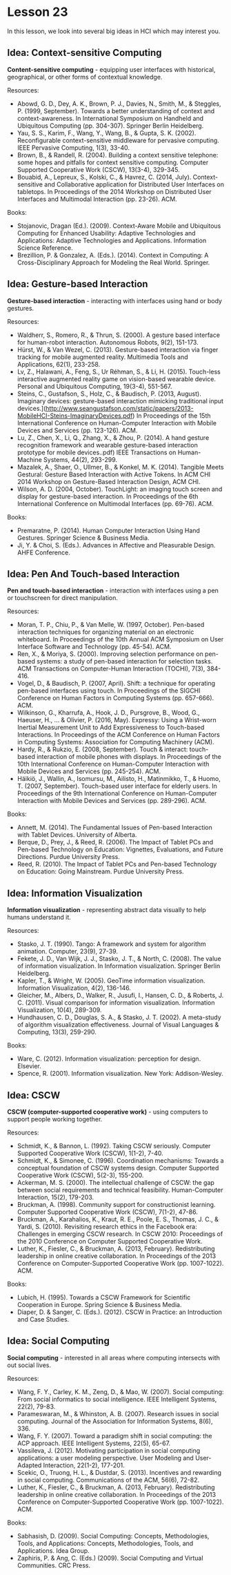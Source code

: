 # Lesson 23

In this lesson, we look into several big ideas in HCI which may interest you.

## Idea: Context-sensitive Computing

**Content-sensitive computing** - equipping user interfaces with historical, geographical, or other forms of contextual knowledge.

Resources:

- Abowd, G. D., Dey, A. K., Brown, P. J., Davies, N., Smith, M., & Steggles, P. (1999, September). Towards a better understanding of context and context-awareness. In International Symposium on Handheld and Ubiquitous Computing (pp. 304-307). Springer Berlin Heidelberg.
- Yau, S. S., Karim, F., Wang, Y., Wang, B., & Gupta, S. K. (2002). Reconfigurable context-sensitive middleware for pervasive computing. IEEE Pervasive Computing, 1(3), 33-40.
- Brown, B., & Randell, R. (2004). Building a context sensitive telephone: some hopes and pitfalls for context sensitive computing. Computer Supported Cooperative Work (CSCW), 13(3-4), 329-345.
- Bouabid, A., Lepreux, S., Kolski, C., & Havrez, C. (2014, July). Context-sensitive and Collaborative application for Distributed User Interfaces on tabletops. In Proceedings of the 2014 Workshop on Distributed User Interfaces and Multimodal Interaction (pp. 23-26). ACM.

Books:

- Stojanovic, Dragan (Ed.). (2009). Context-Aware Mobile and Ubiquitous Computing for Enhanced Usability: Adaptive Technologies and Applications: Adaptive Technologies and Applications. Information Science Reference.
- Brezillion, P. & Gonzalez, A. (Eds.). (2014). Context in Computing: A Cross-Disciplinary Approach for Modeling the Real World. Springer.

## Idea: Gesture-based Interaction

**Gesture-based interaction** - interacting with interfaces using hand or body gestures.

Resources:

- Waldherr, S., Romero, R., & Thrun, S. (2000). A gesture based interface for human-robot interaction. Autonomous Robots, 9(2), 151-173.
- Hürst, W., & Van Wezel, C. (2013). Gesture-based interaction via finger tracking for mobile augmented reality. Multimedia Tools and Applications, 62(1), 233-258.
- Lv, Z., Halawani, A., Feng, S., Ur Réhman, S., & Li, H. (2015). Touch-less interactive augmented reality game on vision-based wearable device. Personal and Ubiquitous Computing, 19(3-4), 551-567.
- Steins, C., Gustafson, S., Holz, C., & Baudisch, P. (2013, August). Imaginary devices: gesture-based interaction mimicking traditional input devices.](http://www.seangustafson.com/static/papers/2013-MobileHCI-Steins-ImaginaryDevices.pdf) In Proceedings of the 15th International Conference on Human-Computer Interaction with Mobile Devices and Services (pp. 123-126). ACM.
- Lu, Z., Chen, X., Li, Q., Zhang, X., & Zhou, P. (2014). A hand gesture recognition framework and wearable gesture-based interaction prototype for mobile devices..pdf) IEEE Transactions on Human-Machine Systems, 44(2), 293-299.
- Mazalek, A., Shaer, O., Ullmer, B., & Konkel, M. K. (2014). Tangible Meets Gestural: Gesture Based Interaction with Active Tokens. In ACM CHI 2014 Workshop on Gesture-Based Interaction Design, ACM CHI.
- Wilson, A. D. (2004, October). TouchLight: an imaging touch screen and display for gesture-based interaction. In Proceedings of the 6th International Conference on Multimodal Interfaces (pp. 69-76). ACM.

Books:

- Premaratne, P. (2014). Human Computer Interaction Using Hand Gestures. Springer Science & Business Media.
- Ji, Y. & Choi, S. (Eds.). Advances in Affective and Pleasurable Design. AHFE Conference.

## Idea: Pen And Touch-based Interaction

**Pen and touch-based interaction** - interaction with interfaces using a pen or touchscreen for direct manipulation.

Resources:

- Moran, T. P., Chiu, P., & Van Melle, W. (1997, October). Pen-based interaction techniques for organizing material on an electronic whiteboard. In Proceedings of the 10th Annual ACM Symposium on User Interface Software and Technology (pp. 45-54). ACM.
- Ren, X., & Moriya, S. (2000). Improving selection performance on pen-based systems: a study of pen-based interaction for selection tasks. ACM Transactions on Computer-Human Interaction (TOCHI), 7(3), 384-416.
- Vogel, D., & Baudisch, P. (2007, April). Shift: a technique for operating pen-based interfaces using touch. In Proceedings of the SIGCHI Conference on Human Factors in Computing Systems (pp. 657-666). ACM.
- Wilkinson, G., Kharrufa, A., Hook, J. D., Pursgrove, B., Wood, G., Haeuser, H., ... & Olivier, P. (2016, May). Expressy: Using a Wrist-worn Inertial Measurement Unit to Add Expressiveness to Touch-based Interactions. In Proceedings of the ACM Conference on Human Factors in Computing Systems: Association for Computing Machinery (ACM).
- Hardy, R., & Rukzio, E. (2008, September). Touch & interact: touch-based interaction of mobile phones with displays. In Proceedings of the 10th International Conference on Human-Computer Interaction with Mobile Devices and Services (pp. 245-254). ACM.
- Häikiö, J., Wallin, A., Isomursu, M., Ailisto, H., Matinmikko, T., & Huomo, T. (2007, September). Touch-based user interface for elderly users. In Proceedings of the 9th International Conference on Human-Computer Interaction with Mobile Devices and Services (pp. 289-296). ACM.

Books:

- Annett, M. (2014). The Fundamental Issues of Pen-based Interaction with Tablet Devices. University of Alberta.
- Berque, D., Prey, J., & Reed, R. (2006). The Impact of Tablet PCs and Pen-based Technology on Education: Vignettes, Evaluations, and Future Directions. Purdue University Press.
- Reed, R. (2010). The Impact of Tablet PCs and Pen-based Technology on Education: Going Mainstream. Purdue University Press.

## Idea: Information Visualization

**Information visualization** - representing abstract data visually to help humans understand it.

Resources:

- Stasko, J. T. (1990). Tango: A framework and system for algorithm animation. Computer, 23(9), 27-39.
- Fekete, J. D., Van Wijk, J. J., Stasko, J. T., & North, C. (2008). The value of information visualization. In Information visualization. Springer Berlin Heidelberg.
- Kapler, T., & Wright, W. (2005). GeoTime information visualization. Information Visualization, 4(2), 136-146.
- Gleicher, M., Albers, D., Walker, R., Jusufi, I., Hansen, C. D., & Roberts, J. C. (2011). Visual comparison for information visualization. Information Visualization, 10(4), 289-309.
- Hundhausen, C. D., Douglas, S. A., & Stasko, J. T. (2002). A meta-study of algorithm visualization effectiveness. Journal of Visual Languages & Computing, 13(3), 259-290.

Books:

- Ware, C. (2012). Information visualization: perception for design. Elsevier.
- Spence, R. (2001). Information visualization. New York: Addison-Wesley.

## Idea: CSCW

**CSCW (computer-supported cooperative work)** - using computers to support people working together.

Resources:

- Schmidt, K., & Bannon, L. (1992). Taking CSCW seriously. Computer Supported Cooperative Work (CSCW), 1(1-2), 7-40.
- Schmidt, K., & Simonee, C. (1996). Coordination mechanisms: Towards a conceptual foundation of CSCW systems design. Computer Supported Cooperative Work (CSCW), 5(2-3), 155-200.
- Ackerman, M. S. (2000). The intellectual challenge of CSCW: the gap between social requirements and technical feasibility. Human-Computer Interaction, 15(2), 179-203.
- Bruckman, A. (1998). Community support for constructionist learning. Computer Supported Cooperative Work (CSCW), 7(1-2), 47-86.
- Bruckman, A., Karahalios, K., Kraut, R. E., Poole, E. S., Thomas, J. C., & Yardi, S. (2010). Revisiting research ethics in the Facebook era: Challenges in emerging CSCW research. In CSCW 2010: Proceedings of the 2010 Conference on Computer Supported Cooperative Work.
- Luther, K., Fiesler, C., & Bruckman, A. (2013, February). Redistributing leadership in online creative collaboration. In Proceedings of the 2013 Conference on Computer-Supported Cooperative Work (pp. 1007-1022). ACM.

Books:

- Lubich, H. (1995). Towards a CSCW Framework for Scientific Cooperation in Europe. Spring Science & Business Media.
- Diaper, D. & Sanger, C. (Eds.). (2012). CSCW in Practice: an Introduction and Case Studies.

## Idea: Social Computing

**Social computing** - interested in all areas where computing intersects with out social lives.

Resources:

- Wang, F. Y., Carley, K. M., Zeng, D., & Mao, W. (2007). Social computing: From social informatics to social intelligence. IEEE Intelligent Systems, 22(2), 79-83.
- Parameswaran, M., & Whinston, A. B. (2007). Research issues in social computing. Journal of the Association for Information Systems, 8(6), 336.
- Wang, F. Y. (2007). Toward a paradigm shift in social computing: the ACP approach. IEEE Intelligent Systems, 22(5), 65-67.
- Vassileva, J. (2012). Motivating participation in social computing applications: a user modeling perspective. User Modeling and User-Adapted Interaction, 22(1-2), 177-201.
- Scekic, O., Truong, H. L., & Dustdar, S. (2013). Incentives and rewarding in social computing. Communications of the ACM, 56(6), 72-82.
- Luther, K., Fiesler, C., & Bruckman, A. (2013, February). Redistributing leadership in online creative collaboration. In Proceedings of the 2013 Conference on Computer-Supported Cooperative Work (pp. 1007-1022). ACM.

Books:

- Sabhasish, D. (2009). Social Computing: Concepts, Methodologies, Tools, and Applications: Concepts, Methodologies, Tools, and Applications. Idea Group.
- Zaphiris, P. & Ang, C. (Eds.) (2009). Social Computing and Virtual Communities. CRC Press.
